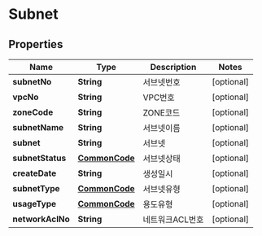 
# Subnet

## Properties
Name | Type | Description | Notes
------------ | ------------- | ------------- | -------------
**subnetNo** | **String** | 서브넷번호 |  [optional]
**vpcNo** | **String** | VPC번호 |  [optional]
**zoneCode** | **String** | ZONE코드 |  [optional]
**subnetName** | **String** | 서브넷이름 |  [optional]
**subnet** | **String** | 서브넷 |  [optional]
**subnetStatus** | [**CommonCode**](CommonCode.md) | 서브넷상태 |  [optional]
**createDate** | **String** | 생성일시 |  [optional]
**subnetType** | [**CommonCode**](CommonCode.md) | 서브넷유형 |  [optional]
**usageType** | [**CommonCode**](CommonCode.md) | 용도유형 |  [optional]
**networkAclNo** | **String** | 네트워크ACL번호 |  [optional]




